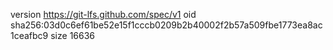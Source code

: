 version https://git-lfs.github.com/spec/v1
oid sha256:03d0c6ef61be52e15f1cccb0209b2b40002f2b57a509fbe1773ea8ac1ceafbc9
size 16636
